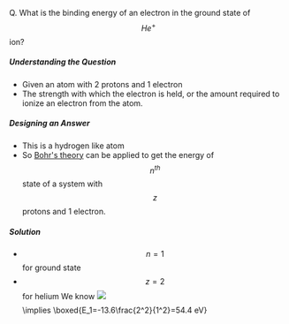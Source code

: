 Q. What is the binding energy of an electron in the ground state of $$He^+$$ ion?

##### Understanding the Question
 - Given an atom with 2 protons and  1 electron
 - The strength with which the electron is held, or the amount required to ionize an electron from the atom.

##### Designing an Answer
 - This is a hydrogen like atom
 - So [Bohr's theory](../../../physics/quantum/Bohr%20atom.md) can be applied to get the energy of $$n^{th}$$ state of a system with $$z$$ protons and 1 electron.
##### Solution
 - $$n=1$$ for ground state
 - $$z=2$$ for helium
 We know ![](Bohr%20atom#^e2d47a)
 $$$$\implies \boxed{E_1=-13.6\frac{2^2}{1^2}=54.4 eV}$$$$